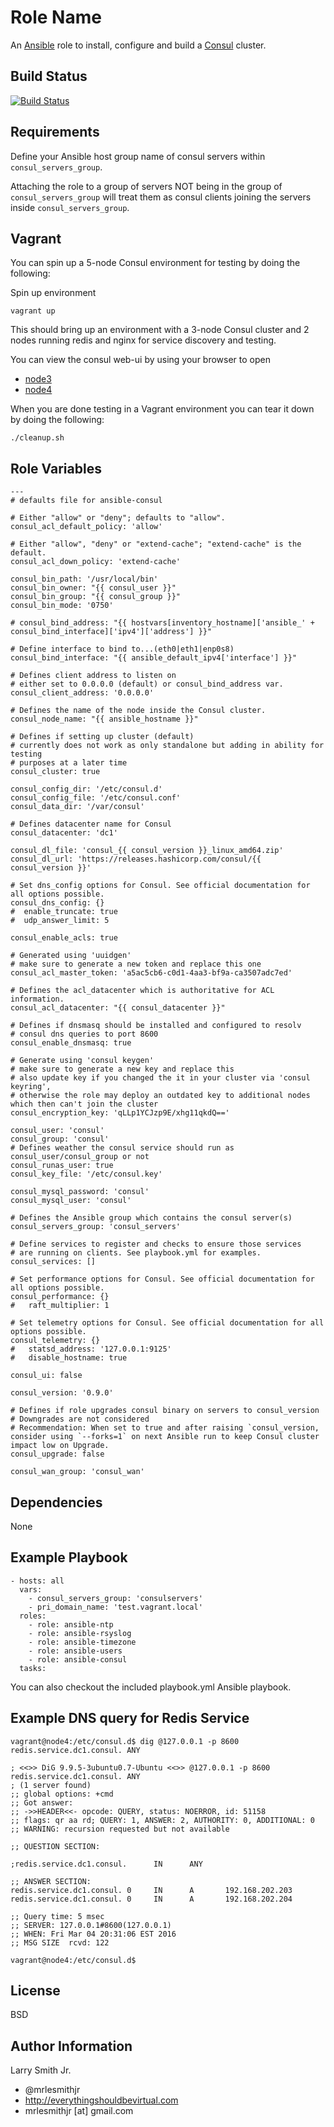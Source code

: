 Role Name
=========

An [Ansible] role to install, configure and build a [Consul] cluster.

Build Status
------------

[![Build Status](https://travis-ci.org/mrlesmithjr/ansible-consul.svg?branch=master)](https://travis-ci.org/mrlesmithjr/ansible-consul)

Requirements
------------

Define your Ansible host group name of consul servers within ``consul_servers_group``.

Attaching the role to a group of servers NOT being in the group of ``consul_servers_group`` will treat them as consul clients joining the servers inside ``consul_servers_group``.


Vagrant
-------
You can spin up a 5-node Consul environment for testing by doing the following:

Spin up environment
```
vagrant up
```

This should bring up an environment with a 3-node Consul cluster and 2 nodes
running redis and nginx for service discovery and testing.

You can view the consul web-ui by using your browser to open
- [node3]
- [node4]

When you are done testing in a Vagrant environment you can tear it down by doing
the following:
```
./cleanup.sh
```

Role Variables
--------------

```
---
# defaults file for ansible-consul

# Either "allow" or "deny"; defaults to "allow".
consul_acl_default_policy: 'allow'

# Either "allow", "deny" or "extend-cache"; "extend-cache" is the default.
consul_acl_down_policy: 'extend-cache'

consul_bin_path: '/usr/local/bin'
consul_bin_owner: "{{ consul_user }}"
consul_bin_group: "{{ consul_group }}"
consul_bin_mode: '0750'

# consul_bind_address: "{{ hostvars[inventory_hostname]['ansible_' + consul_bind_interface]['ipv4']['address'] }}"

# Define interface to bind to...(eth0|eth1|enp0s8)
consul_bind_interface: "{{ ansible_default_ipv4['interface'] }}"

# Defines client address to listen on
# either set to 0.0.0.0 (default) or consul_bind_address var.
consul_client_address: '0.0.0.0'

# Defines the name of the node inside the Consul cluster.
consul_node_name: "{{ ansible_hostname }}"

# Defines if setting up cluster (default)
# currently does not work as only standalone but adding in ability for testing
# purposes at a later time
consul_cluster: true

consul_config_dir: '/etc/consul.d'
consul_config_file: '/etc/consul.conf'
consul_data_dir: '/var/consul'

# Defines datacenter name for Consul
consul_datacenter: 'dc1'

consul_dl_file: 'consul_{{ consul_version }}_linux_amd64.zip'
consul_dl_url: 'https://releases.hashicorp.com/consul/{{ consul_version }}'

# Set dns_config options for Consul. See official documentation for all options possible.
consul_dns_config: {}
#  enable_truncate: true
#  udp_answer_limit: 5

consul_enable_acls: true

# Generated using 'uuidgen'
# make sure to generate a new token and replace this one
consul_acl_master_token: 'a5ac5cb6-c0d1-4aa3-bf9a-ca3507adc7ed'

# Defines the acl_datacenter which is authoritative for ACL information.
consul_acl_datacenter: "{{ consul_datacenter }}"

# Defines if dnsmasq should be installed and configured to resolv
# consul dns queries to port 8600
consul_enable_dnsmasq: true

# Generate using 'consul keygen'
# make sure to generate a new key and replace this
# also update key if you changed the it in your cluster via 'consul keyring',
# otherwise the role may deploy an outdated key to additional nodes which then can't join the cluster
consul_encryption_key: 'qLLp1YCJzp9E/xhg11qkdQ=='

consul_user: 'consul'
consul_group: 'consul'
# Defines weather the consul service should run as consul_user/consul_group or not
consul_runas_user: true
consul_key_file: '/etc/consul.key'

consul_mysql_password: 'consul'
consul_mysql_user: 'consul'

# Defines the Ansible group which contains the consul server(s)
consul_servers_group: 'consul_servers'

# Define services to register and checks to ensure those services
# are running on clients. See playbook.yml for examples.
consul_services: []

# Set performance options for Consul. See official documentation for all options possible.
consul_performance: {}
#   raft_multiplier: 1

# Set telemetry options for Consul. See official documentation for all options possible.
consul_telemetry: {}
#   statsd_address: '127.0.0.1:9125'
#   disable_hostname: true

consul_ui: false

consul_version: '0.9.0'

# Defines if role upgrades consul binary on servers to consul_version
# Downgrades are not considered
# Recommendation: When set to true and after raising `consul_version, consider using `--forks=1` on next Ansible run to keep Consul cluster impact low on Upgrade.
consul_upgrade: false

consul_wan_group: 'consul_wan'
```

Dependencies
------------

None

Example Playbook
----------------

```
- hosts: all
  vars:
    - consul_servers_group: 'consulservers'
    - pri_domain_name: 'test.vagrant.local'
  roles:
    - role: ansible-ntp
    - role: ansible-rsyslog
    - role: ansible-timezone
    - role: ansible-users
    - role: ansible-consul
  tasks:
```
You can also checkout the included playbook.yml Ansible playbook.

Example DNS query for Redis Service
-----------------------------------
```
vagrant@node4:/etc/consul.d$ dig @127.0.0.1 -p 8600 redis.service.dc1.consul. ANY

; <<>> DiG 9.9.5-3ubuntu0.7-Ubuntu <<>> @127.0.0.1 -p 8600 redis.service.dc1.consul. ANY
; (1 server found)
;; global options: +cmd
;; Got answer:
;; ->>HEADER<<- opcode: QUERY, status: NOERROR, id: 51158
;; flags: qr aa rd; QUERY: 1, ANSWER: 2, AUTHORITY: 0, ADDITIONAL: 0
;; WARNING: recursion requested but not available

;; QUESTION SECTION:

;redis.service.dc1.consul.      IN      ANY

;; ANSWER SECTION:
redis.service.dc1.consul. 0     IN      A       192.168.202.203
redis.service.dc1.consul. 0     IN      A       192.168.202.204

;; Query time: 5 msec
;; SERVER: 127.0.0.1#8600(127.0.0.1)
;; WHEN: Fri Mar 04 20:31:06 EST 2016
;; MSG SIZE  rcvd: 122

vagrant@node4:/etc/consul.d$
```

License
-------

BSD

Author Information
------------------

Larry Smith Jr.
- @mrlesmithjr
- http://everythingshouldbevirtual.com
- mrlesmithjr [at] gmail.com

[node3]: <http://192.168.250.13:8500>
[node4]: <http://192.168.250.14:8500>
[Ansible]: <https://www.ansible.com>
[Consul]: <https://www.consul.io/>
